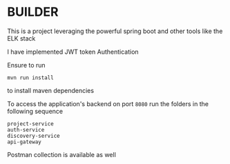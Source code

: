 # BUILDER

This is a project leveraging the powerful spring boot and other tools like the ELK stack

I have implemented JWT token Authentication

Ensure to run

```
mvn run install
```

to install maven dependencies

To access the application's backend on port `8080` run the folders in the following sequence

```
project-service
auth-service
discovery-service
api-gateway
```

Postman collection is available as well
